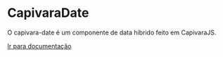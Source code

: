 # CapivaraDate

O capivara-date é um componente de data híbrido feito em CapivaraJS.

[Ir para documentação](https://ui-capivara.github.io/cp-date/#/)
